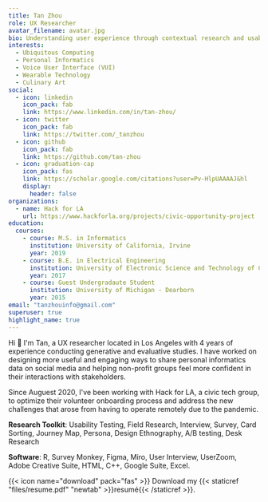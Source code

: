```yaml
---
title: Tan Zhou
role: UX Researcher
avatar_filename: avatar.jpg
bio: Understanding user experience through contextual research and usability tests.
interests:
  - Ubiquitous Computing
  - Personal Informatics
  - Voice User Interface (VUI)
  - Wearable Technology
  - Culinary Art
social:
  - icon: linkedin
    icon_pack: fab
    link: https://www.linkedin.com/in/tan-zhou/
  - icon: twitter
    icon_pack: fab
    link: https://twitter.com/_tanzhou
  - icon: github
    icon_pack: fab
    link: https://github.com/tan-zhou
  - icon: graduation-cap
    icon_pack: fas
    link: https://scholar.google.com/citations?user=Pv-HlpUAAAAJ&hl
    display:
      header: false
organizations:
  - name: Hack for LA
    url: https://www.hackforla.org/projects/civic-opportunity-project
education:
  courses:
    - course: M.S. in Informatics
      institution: University of California, Irvine
      year: 2019
    - course: B.E. in Electrical Engineering
      institution: University of Electronic Science and Technology of China
      year: 2017
    - course: Guest Undergradaute Student
      institution: University of Michigan - Dearborn
      year: 2015
email: "tanzhouinfo@gmail.com"
superuser: true
highlight_name: true
---
```

Hi 👋 I'm Tan, a UX researcher located in Los Angeles with 4 years of experience conducting generative and evaluative studies. I have worked on designing more useful and engaging ways to share personal informatics data on social media and helping non-profit groups feel more confident in their interactions with stakeholders.

Since Auguest 2020, I've been working with Hack for LA, a civic tech group, to optimize their volunteer onboarding process and address the new challenges that arose from having to operate remotely due to the pandemic.

**Research Toolkit**: Usability Testing, Field Research, Interview, Survey, Card Sorting, Journey Map, Persona, Design Ethnography, A/B testing, Desk Research

**Software**: R, Survey Monkey, Figma, Miro, User Interview, UserZoom, Adobe Creative Suite, HTML, C++, Google Suite, Excel.   

{{< icon name="download" pack="fas" >}} Download my {{< staticref "files/resume.pdf" "newtab" >}}resumé{{< /staticref >}}.